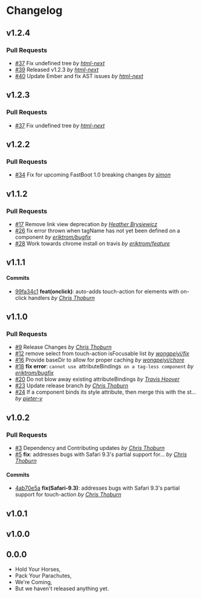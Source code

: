 Changelog
=========

## v1.2.4

### Pull Requests

- [#37](https://github.com/html-next/ember-hammertime/pull/37)  Fix undefined tree  *by [html-next](https://github.com/html-next)*
- [#39](https://github.com/html-next/ember-hammertime/pull/39)  Released v1.2.3  *by [html-next](https://github.com/html-next)*
- [#40](https://github.com/html-next/ember-hammertime/pull/40)  Update Ember and fix AST issues  *by [html-next](https://github.com/html-next)*

## v1.2.3

### Pull Requests

- [#37](https://github.com/html-next/ember-hammertime/pull/37)  Fix undefined tree  *by [html-next](https://github.com/html-next)*

## v1.2.2

### Pull Requests

- [#34](https://github.com/html-next/ember-hammertime/pull/34)  Fix for upcoming FastBoot 1.0 breaking changes  *by [simon](https://github.com/simonihmig)*

## v1.1.2

### Pull Requests

- [#17](https://github.com/runspired/ember-hammertime/pull/17)  Remove link view deprecation  *by [Heather Brysiewicz](https://github.com/hbrysiewicz)*
- [#26](https://github.com/runspired/ember-hammertime/pull/26)  fix error thrown when tagName has not yet been defined on a component  *by [eriktrom/bugfix](https://github.com/eriktrom/bugfix)*
- [#28](https://github.com/runspired/ember-hammertime/pull/28)  Work towards chrome install on travis  *by [eriktrom/feature](https://github.com/eriktrom/feature)*

## v1.1.1

#### Commits

- [99fa34c1](https://github.com/runspired/ember-hammertime/commit/99fa34c14a92931dba7f925a40ebbe0e5fa3eb41) **feat(onclick)**: auto-adds touch-action for elements with on-click handlers *by [Chris Thoburn](https://github.com/runspired)*

## v1.1.0

### Pull Requests

- [#9](https://github.com/runspired/ember-hammertime/pull/9)  Release Changes  *by [Chris Thoburn](https://github.com/runspired)*
- [#12](https://github.com/runspired/ember-hammertime/pull/12)  remove select from touch-action isFocusable list  *by [wongpeiyi/fix](https://github.com/wongpeiyi/fix)*
- [#16](https://github.com/runspired/ember-hammertime/pull/16)  Provide baseDir to allow for proper caching  *by [wongpeiyi/chore](https://github.com/wongpeiyi/chore)*
- [#18](https://github.com/runspired/ember-hammertime/pull/18) **fix error**: `cannot use `attributeBindings` on a tag-less component`  *by [eriktrom/bugfix](https://github.com/eriktrom/bugfix)*
- [#20](https://github.com/runspired/ember-hammertime/pull/20)  Do not blow away existing attributeBindings  *by [Travis Hoover](https://github.com/thoov)*
- [#23](https://github.com/runspired/ember-hammertime/pull/23)  Update release branch  *by [Chris Thoburn](https://github.com/runspired)*
- [#24](https://github.com/runspired/ember-hammertime/pull/24)  If a component binds its style attribute, then merge this with the st…  *by [pieter-v](https://github.com/pieter-v)*

## v1.0.2

### Pull Requests

- [#3](https://github.com/runspired/ember-hammertime/pull/3)  Dependency and Contributing updates  *by [Chris Thoburn](https://github.com/runspired)*
- [#5](https://github.com/runspired/ember-hammertime/pull/5) **fix**: addresses bugs with Safari 9.3's partial support for…  *by [Chris Thoburn](https://github.com/runspired)*

#### Commits

- [4ab70e5a](https://github.com/runspired/ember-hammertime/commit/4ab70e5a06773f96372b59a67f4bbdd07e5d3452) **fix(Safari-9.3)**: addresses bugs with Safari 9.3's partial support for touch-action *by [Chris Thoburn](https://github.com/runspired)*

## v1.0.1

## v1.0.0

## 0.0.0

- Hold Your Horses,
- Pack Your Parachutes,
- We're Coming,
- But we haven't released anything yet.
